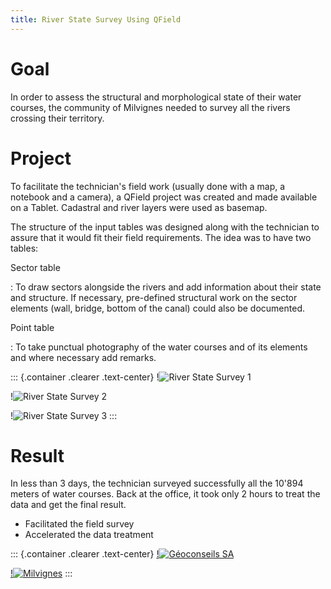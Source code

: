 ```yaml
---
title: River State Survey Using QField
---
```


Goal
====

In order to assess the structural and morphological state of their water
courses, the community of Milvignes needed to survey all the rivers
crossing their territory.

Project
=======

To facilitate the technician's field work (usually done with a map, a
notebook and a camera), a QField project was created and made available
on a Tablet. Cadastral and river layers were used as basemap.

The structure of the input tables was designed along with the technician
to assure that it would fit their field requirements. The idea was to
have two tables:

Sector table

:   To draw sectors alongside the rivers and add information about their
    state and structure. If necessary, pre-defined structural work on
    the sector elements (wall, bridge, bottom of the canal) could also
    be documented.

Point table

:   To take punctual photography of the water courses and of its
    elements and where necessary add remarks.

::: {.container .clearer .text-center}
!![River State Survey 1](../assets/images/river-state-survey1.png)

!![River State Survey 2](../assets/images/river-state-survey2.png)

!![River State Survey 3](../assets/images/river-state-survey3.jpg)
:::

Result
======

In less than 3 days, the technician surveyed successfully all the 10'894
meters of water courses. Back at the office, it took only 2 hours to
treat the data and get the final result.

-   Facilitated the field survey
-   Accelerated the data treatment

::: {.container .clearer .text-center}
[!![Géoconseils SA](../assets/images/logo_geoconseils.png)](http://www.geoconseils.ch)

[!![Milvignes](../assets/images/logo_milvignes.png)](http://http://www.milvignes.ch/)
:::
